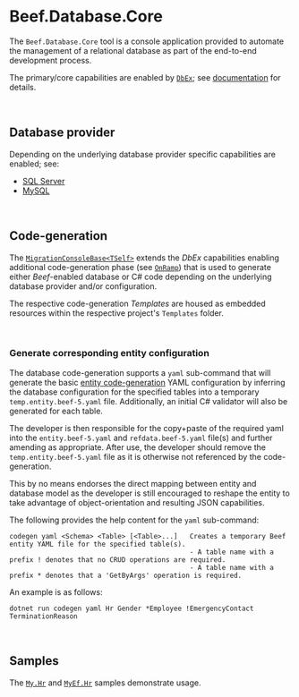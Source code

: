 # Beef.Database.Core

The `Beef.Database.Core` tool is a console application provided to automate the management of a relational database as part of the end-to-end development process. 

The primary/core capabilities are enabled by [`DbEx`](https://github.com/Avanade/DbEx); see [documentation](https://github.com/Avanade/DbEx/blob/main/README.md) for details.

<br/>

## Database provider

Depending on the underlying database provider specific capabilities are enabled; see:

- [SQL Server](../Beef.Database.SqlServer)
- [MySQL](../Beef.Database.MySql)

</br>

## Code-generation

The [`MigrationConsoleBase<TSelf>`](./MigratorConsoleBase.cs) extends the _DbEx_ capabilities enabling additional code-generation phase (see [`OnRamp`](https://github.com/Avanade/OnRamp)) that is used to generate either _Beef_-enabled database or C# code depending on the underlying database provider and/or configuration.

The respective code-generation _Templates_ are housed as embedded resources within the respective project's `Templates` folder.

<br/>

### Generate corresponding entity configuration

The database code-generation supports a `yaml` sub-command that will generate the basic  [entity code-generation](../Beef.CodeGen.Core/README.md) YAML configuration by inferring the database configuration for the specified tables into a temporary `temp.entity.beef-5.yaml` file. Additionally, an initial C# validator will also be generated for each table.

The developer is then responsible for the copy+paste of the required yaml into the `entity.beef-5.yaml` and `refdata.beef-5.yaml` file(s) and further amending as appropriate. After use, the developer should remove the `temp.entity.beef-5.yaml` file as it is otherwise not referenced by the code-generation. 

This by no means endorses the direct mapping between entity and database model as the developer is still encouraged to reshape the entity to take advantage of object-orientation and resulting JSON capabilities.

The following provides the help content for the `yaml` sub-command:

```
codegen yaml <Schema> <Table> [<Table>...]   Creates a temporary Beef entity YAML file for the specified table(s).
                                             - A table name with a prefix ! denotes that no CRUD operations are required.
                                             - A table name with a prefix * denotes that a 'GetByArgs' operation is required.
```

An example is as follows:

```
dotnet run codegen yaml Hr Gender *Employee !EmergencyContact TerminationReason
```

<br/>

## Samples

The [`My.Hr`](../../samples/My.Hr/My.Hr.Database) and [`MyEf.Hr`](../../samples/MyEf.Hr/MyEf.Hr.Database) samples demonstrate usage.
